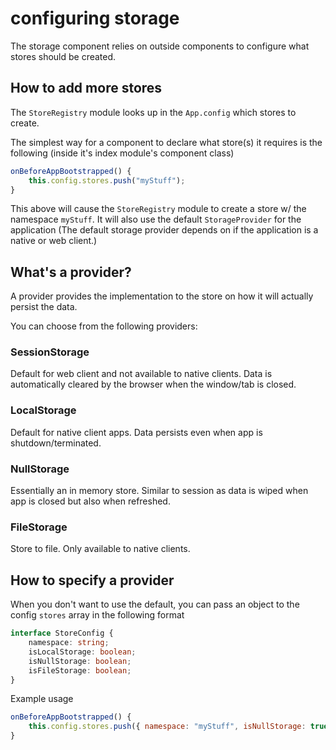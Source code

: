# configuring storage

The storage component relies on outside components to configure what stores
should be created.

## How to add more stores
The `StoreRegistry` module looks up in the `App.config` which stores to create.

The simplest way for a component to declare what store(s) it requires is the following (inside it's index module's component class)

```javascript
onBeforeAppBootstrapped() {
    this.config.stores.push("myStuff");
}
```

This above will cause the `StoreRegistry` module to create a store w/ the namespace `myStuff`. It will also use the default `StorageProvider` for the application (The default storage provider depends on if the application is a native or web client.)

## What's a provider?

A provider provides the implementation to the store on how it will actually persist the data.

You can choose from the following providers:

### SessionStorage
Default for web client and not available to native clients.
Data is automatically cleared by the browser when the window/tab is closed.

### LocalStorage
Default for native client apps. Data persists even when app is shutdown/terminated.

### NullStorage
Essentially an in memory store. Similar to session as data is wiped when app is closed but also when refreshed.

### FileStorage
Store to file. Only available to native clients.

## How to specify a provider
When you don't want to use the default, you can pass an object to the config `stores` array in the following format

```typescript
interface StoreConfig {
    namespace: string;
    isLocalStorage: boolean;
    isNullStorage: boolean;
    isFileStorage: boolean;
}
```

Example usage

```javascript
onBeforeAppBootstrapped() {
    this.config.stores.push({ namespace: "myStuff", isNullStorage: true });
}
```

